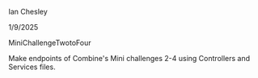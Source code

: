 Ian Chesley

1/9/2025

MiniChallengeTwotoFour

Make endpoints of Combine's Mini challenges 2-4 using Controllers and Services files.
